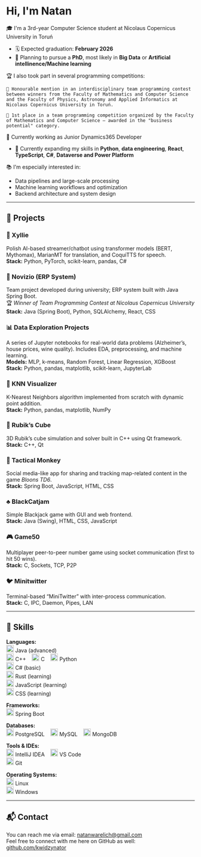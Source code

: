 ﻿Hi, I'm Natan
======================

🎓 I'm a 3rd-year Computer Science student at Nicolaus Copernicus University in Toruń
- 🗓️ Expected graduation: **February 2026**
- 🎯 Planning to pursue a **PhD**, most likely in **Big Data** or **Artificial intellinence/Machine learning**

🏆 I also took part in several programming competitions:

    🥈 Honourable mention in an interdisciplinary team programming contest between winners from the Faculty of Mathematics and Computer Science and the Faculty of Physics, Astronomy and Applied Informatics at Nicolaus Copernicus University in Toruń.

    🥇 1st place in a team programming competition organized by the Faculty of Mathematics and Computer Science — awarded in the "business potential" category.

🚀 Currently working as Junior Dynamics365 Developer
- 🌱 Currently expanding my skills in **Python**, **data engineering**, **React**, **TypeScript**, **C#**, **Dataverse and Power Platform**

📚 I'm especially interested in:
- Data pipelines and large-scale processing
- Machine learning workflows and optimization
- Backend architecture and system design

-----------------

## 📂 Projects

### 🧠 Xyllie
Polish AI-based streamer/chatbot using transformer models (BERT, Mythomax), MarianMT for translation, and CoquiTTS for speech.  
**Stack:** Python, PyTorch, scikit-learn, pandas, C#

### 💼 Novizio (ERP System)
Team project developed during university; ERP system built with Java Spring Boot.  
🏆 *Winner of Team Programming Contest at Nicolaus Copernicus University*  
**Stack:** Java (Spring Boot), Python, SQLAlchemy, React, CSS

### 📊 Data Exploration Projects
A series of Jupyter notebooks for real-world data problems (Alzheimer’s, house prices, wine quality). Includes EDA, preprocessing, and machine learning.  
**Models:** MLP, k-means, Random Forest, Linear Regression, XGBoost  
**Stack:** Python, pandas, matplotlib, scikit-learn, JupyterLab

### 📍 KNN Visualizer
K-Nearest Neighbors algorithm implemented from scratch with dynamic point addition.  
**Stack:** Python, pandas, matplotlib, NumPy

### 🧩 Rubik’s Cube
3D Rubik’s cube simulation and solver built in C++ using Qt framework.  
**Stack:** C++, Qt

### 🐒 Tactical Monkey
Social media-like app for sharing and tracking map-related content in the game *Bloons TD6*.  
**Stack:** Spring Boot, JavaScript, HTML, CSS

### ♣️ BlackCatjam
Simple Blackjack game with GUI and web frontend.  
**Stack:** Java (Swing), HTML, CSS, JavaScript

### 🎮 Game50
Multiplayer peer-to-peer number game using socket communication (first to hit 50 wins).  
**Stack:** C, Sockets, TCP, P2P

### 🐦 Minitwitter
Terminal-based “MiniTwitter” with inter-process communication.  
**Stack:** C, IPC, Daemon, Pipes, LAN

---------------

## 🧰 Skills

**Languages:**  
<a href="https://www.oracle.com/java/" target="_blank"><img src="https://raw.githubusercontent.com/danielcranney/readme-generator/main/public/icons/skills/java-colored.svg" width="20" /></a> Java (advanced)  
<a href="https://docs.microsoft.com/en-us/cpp/" target="_blank"><img src="https://raw.githubusercontent.com/danielcranney/readme-generator/main/public/icons/skills/cplusplus-colored.svg" width="20" /></a> C++ &nbsp;&nbsp;
<a href="https://en.wikipedia.org/wiki/C_(programming_language)" target="_blank"><img src="https://raw.githubusercontent.com/danielcranney/readme-generator/main/public/icons/skills/c-colored.svg" width="20" /></a> C &nbsp;&nbsp;
<a href="https://www.python.org/" target="_blank"><img src="https://raw.githubusercontent.com/danielcranney/readme-generator/main/public/icons/skills/python-colored.svg" width="20" /></a> Python  
<a href="https://docs.microsoft.com/en-us/dotnet/csharp/" target="_blank"><img src="https://raw.githubusercontent.com/danielcranney/readme-generator/main/public/icons/skills/csharp-colored.svg" width="20" /></a> C# (basic)  
<a href="https://www.rust-lang.org/" target="_blank"><img src="https://raw.githubusercontent.com/danielcranney/readme-generator/main/public/icons/skills/rust-colored-dark.svg" width="20" /></a> Rust (learning)  
<a href="https://developer.mozilla.org/en-US/docs/Web/JavaScript" target="_blank"><img src="https://raw.githubusercontent.com/danielcranney/readme-generator/main/public/icons/skills/javascript-colored.svg" width="20" /></a> JavaScript (learning)  
<a href="https://www.w3.org/TR/CSS/#css" target="_blank"><img src="https://raw.githubusercontent.com/danielcranney/readme-generator/main/public/icons/skills/css3-colored.svg" width="20" /></a> CSS (learning)

**Frameworks:**  
<img src="https://img.icons8.com/?size=512&id=90519&format=png" width="20" /> Spring Boot

**Databases:**  
<a href="https://www.postgresql.org/" target="_blank"><img src="https://raw.githubusercontent.com/danielcranney/readme-generator/main/public/icons/skills/postgresql-colored.svg" width="20" /></a> PostgreSQL &nbsp;&nbsp;
<a href="https://www.mysql.com/" target="_blank"><img src="https://raw.githubusercontent.com/danielcranney/readme-generator/main/public/icons/skills/mysql-colored.svg" width="20" /></a> MySQL &nbsp;&nbsp;
<a href="https://www.mongodb.com/" target="_blank"><img src="https://raw.githubusercontent.com/danielcranney/readme-generator/main/public/icons/skills/mongodb-colored.svg" width="20" /></a> MongoDB

**Tools & IDEs:**  
<img src="https://avatars.githubusercontent.com/u/878437?s=200&v=4" width="20" /> IntelliJ IDEA &nbsp;&nbsp;
<a href="https://code.visualstudio.com/" target="_blank"><img src="https://raw.githubusercontent.com/danielcranney/readme-generator/main/public/icons/skills/visualstudiocode.svg" width="20" /></a> VS Code  
<a href="https://git-scm.com/" target="_blank"><img src="https://img.icons8.com/color/48/git.png" width="20" /></a> Git

**Operating Systems:**  
<a href="https://www.linux.org" target="_blank"><img src="https://raw.githubusercontent.com/danielcranney/readme-generator/main/public/icons/skills/linux-colored.svg" width="20" /></a> Linux  
<img src="https://img.icons8.com/ios11/512/windows-10.png" width="20" /> Windows

--------------------

## 📬 Contact

You can reach me via email: [natanwarelich@gmail.com](mailto:natanwarelich@gmail.com)  
Feel free to connect with me here on GitHub as well: [github.com/kwidzynator](https://github.com/kwidzynator)



